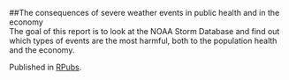 ##The consequences of severe weather events in public health and in the economy  
The goal of this report is to look at the NOAA Storm Database and find out which types of events are the most harmful, both to the population health and the economy. 
  
Published in [RPubs](https://rpubs.com/Licister/stormdata).
